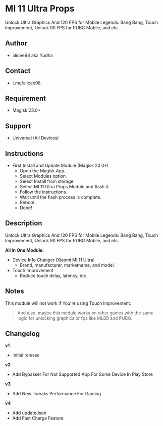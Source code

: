 # MI 11 Ultra Props
Unlock Ultra Graphics And 120 FPS for Mobile Legends: Bang Bang, Touch Improvement, Unlock 90 FPS for PUBG Mobile, and etc. 

## Author
* alicee98 aka Yudha

## Contact
* t.me/alicee98

## Requirement
* Magisk 23.0+

## Support
* Universal (All Devices)

## Instructions
* First Install and Update Module (Magisk 23.0+)
   * Open the Magisk App.
   * Select Modules option.
   * Select Install from storage.
   * Select MI 11 Ultra Props Module and flash it.
   * Follow the instructions.
   * Wait until the flash process is complete.
   * Reboot.
   * Done!

## Description
Unlock Ultra Graphics And 120 FPS for Mobile Legends: Bang Bang, Touch Improvement, Unlock 90 FPS for PUBG Mobile, and etc.

**All In One Module:**
* Device Info Changer (Xiaomi Mi 11 Ultra)
   * Brand, manufacturer, marketname, and model.
* Touch Improvement
   * Reduce touch delay, latency, etc.

## Notes
This module will not work if You're using Touch Improvement.

> And also, maybe this module works on other games with the same logic for unlocking graphics or fps like MLBB and PUBG.


## Changelog
**v1**
* Initial release

**v2**
* Add Bypasser For Not Supported App For Some Device In Play Store

**v3**
* Add New Tweaks Performance For Gaming

**v4**
* Add updateJson
* Add Fast Charge Feature
